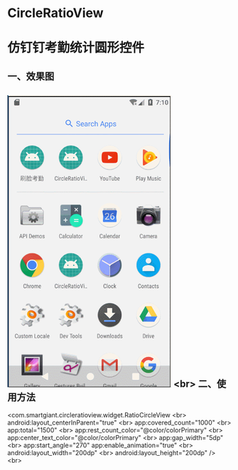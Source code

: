 # CircleRatioView
仿钉钉考勤统计圆形控件
=
一、效果图
---
![](https://github.com/861493711/CircleRatioView/blob/master/screenshot/CircleRatioView.gif)
\<br>
二、使用方法
---
  <com.smartgiant.circleratioview.widget.RatioCircleView  \<br>
      android:layout_centerInParent="true"  \<br>
      app:covered_count="1000"  \<br>
      app:total="1500"  \<br>
      app:rest_count_color="@color/colorPrimary"  \<br>
      app:center_text_color="@color/colorPrimary" \<br>
      app:gap_width="5dp" \<br>
      app:start_angle="270"
      app:enable_animation="true" \<br>
      android:layout_width="200dp"  \<br>
      android:layout_height="200dp" />  \<br>
